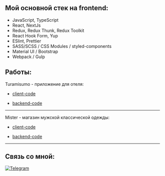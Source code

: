 <h2>Мой основной стек на frontend:</h2>

- JavaScript, TypeScript
- React, NextJs
- Redux, Redux Thunk, Redux Toolkit
- React Hook Form, Yup
- ESlint, Prettier
- SASS/SCSS / CSS Modules / styled-components
- Material UI / Bootstrap
- Webpack / Gulp

## Работы:


Turamisumo - приложение для отеля:

* [client-code](https://github.com/Minkaill/TuramisumoFrontend.git)

* [backend-code](https://github.com/Minkaill/Turamisumo.git)

***


Mister - магазин мужской классической одежды: 

* [client-code](https://github.com/Minkaill/StrimFrontend.git)

* [backend-code](https://github.com/Minkaill/StrimBackend.git)

***
## Связь со мной: 
[![Telegram](https://img.shields.io/badge/Telegram-111111?style=for-the-badge&logo=telegram)](https://t.me/mklhdv)
